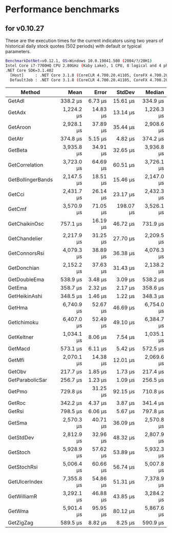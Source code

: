 # Performance benchmarks

## for v0.10.27

These are the execution times for the current indicators using two years of historical daily stock quotes (502 periods) with default or typical parameters.

``` bash
BenchmarkDotNet=v0.12.1, OS=Windows 10.0.19041.508 (2004/?/20H1)
Intel Core i7-7700HQ CPU 2.80GHz (Kaby Lake), 1 CPU, 8 logical and 4 physical cores
.NET Core SDK=3.1.402
  [Host]     : .NET Core 3.1.8 (CoreCLR 4.700.20.41105, CoreFX 4.700.20.41903), X64 RyuJIT
  DefaultJob : .NET Core 3.1.8 (CoreCLR 4.700.20.41105, CoreFX 4.700.20.41903), X64 RyuJIT
```

|            Method |       Mean |    Error |    StdDev |     Median |
|------------------ |-----------:|---------:|----------:|-----------:|
|            GetAdl |   338.2 μs |  6.73 μs |  15.61 μs |   334.9 μs |
|            GetAdx | 1,224.2 μs | 14.83 μs |  13.14 μs | 1,226.3 μs |
|          GetAroon | 2,928.1 μs | 37.89 μs |  35.44 μs | 2,908.6 μs |
|            GetAtr |   374.8 μs |  5.15 μs |   4.82 μs |   374.2 μs |
|           GetBeta | 3,935.8 μs | 34.91 μs |  32.65 μs | 3,936.8 μs |
|    GetCorrelation | 3,723.0 μs | 64.69 μs |  60.51 μs | 3,726.1 μs |
| GetBollingerBands | 2,147.5 μs | 18.51 μs |  15.46 μs | 2,147.0 μs |
|            GetCci | 2,431.7 μs | 26.14 μs |  23.17 μs | 2,432.3 μs |
|            GetCmf | 3,570.9 μs | 71.05 μs | 198.07 μs | 3,526.1 μs |
|     GetChaikinOsc |   757.1 μs | 16.19 μs |  46.72 μs |   731.9 μs |
|     GetChandelier | 2,217.9 μs | 31.25 μs |  27.70 μs | 2,209.5 μs |
|     GetConnorsRsi | 4,079.3 μs | 38.89 μs |  36.38 μs | 4,076.3 μs |
|       GetDonchian | 2,152.2 μs | 37.63 μs |  31.43 μs | 2,138.2 μs |
|      GetDoubleEma |   538.9 μs |  3.48 μs |   3.09 μs |   538.2 μs |
|            GetEma |   358.7 μs |  2.32 μs |   2.17 μs |   358.6 μs |
|     GetHeikinAshi |   348.5 μs |  1.46 μs |   1.22 μs |   348.3 μs |
|            GetHma | 6,740.9 μs | 52.67 μs |  46.69 μs | 6,754.0 μs |
|       GetIchimoku | 6,407.0 μs | 52.49 μs |  49.10 μs | 6,384.7 μs |
|        GetKeltner | 1,034.1 μs |  8.06 μs |   7.54 μs | 1,035.1 μs |
|           GetMacd |   573.1 μs |  6.11 μs |   5.42 μs |   572.5 μs |
|            GetMfi | 2,070.1 μs | 14.38 μs |  12.01 μs | 2,069.6 μs |
|            GetObv |   217.7 μs |  1.85 μs |   1.73 μs |   217.4 μs |
|   GetParabolicSar |   256.7 μs |  1.23 μs |   1.09 μs |   256.5 μs |
|            GetPmo |   729.8 μs | 31.25 μs |  92.15 μs |   710.8 μs |
|            GetRoc |   342.2 μs |  4.37 μs |   3.87 μs |   341.4 μs |
|            GetRsi |   798.5 μs |  6.06 μs |   5.67 μs |   797.8 μs |
|            GetSma | 2,570.3 μs | 40.71 μs |  36.09 μs | 2,570.8 μs |
|         GetStdDev | 2,812.9 μs | 32.96 μs |  48.32 μs | 2,807.9 μs |
|          GetStoch | 5,928.9 μs | 57.62 μs |  53.89 μs | 5,932.3 μs |
|       GetStochRsi | 5,006.4 μs | 60.66 μs |  56.74 μs | 5,007.8 μs |
|     GetUlcerIndex | 7,355.8 μs | 54.86 μs |  51.31 μs | 7,378.9 μs |
|       GetWilliamR | 3,292.1 μs | 46.88 μs |  43.85 μs | 3,284.2 μs |
|            GetWma | 5,901.4 μs | 95.95 μs |  80.12 μs | 5,867.6 μs |
|         GetZigZag |   589.5 μs |  8.82 μs |   8.25 μs |   590.9 μs |
